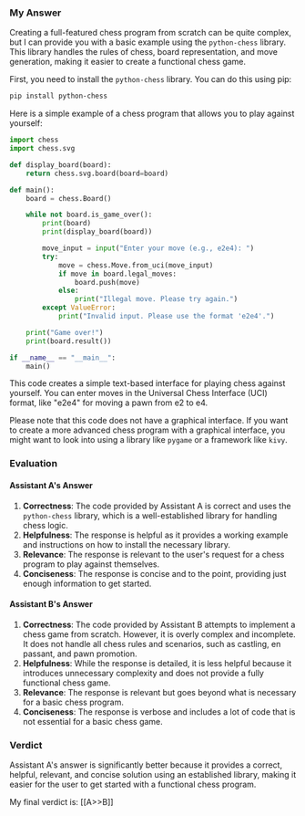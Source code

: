 
### My Answer

Creating a full-featured chess program from scratch can be quite complex, but I can provide you with a basic example using the `python-chess` library. This library handles the rules of chess, board representation, and move generation, making it easier to create a functional chess game.

First, you need to install the `python-chess` library. You can do this using pip:

```sh
pip install python-chess
```

Here is a simple example of a chess program that allows you to play against yourself:

```python
import chess
import chess.svg

def display_board(board):
    return chess.svg.board(board=board)

def main():
    board = chess.Board()

    while not board.is_game_over():
        print(board)
        print(display_board(board))

        move_input = input("Enter your move (e.g., e2e4): ")
        try:
            move = chess.Move.from_uci(move_input)
            if move in board.legal_moves:
                board.push(move)
            else:
                print("Illegal move. Please try again.")
        except ValueError:
            print("Invalid input. Please use the format 'e2e4'.")

    print("Game over!")
    print(board.result())

if __name__ == "__main__":
    main()
```

This code creates a simple text-based interface for playing chess against yourself. You can enter moves in the Universal Chess Interface (UCI) format, like "e2e4" for moving a pawn from e2 to e4.

Please note that this code does not have a graphical interface. If you want to create a more advanced chess program with a graphical interface, you might want to look into using a library like `pygame` or a framework like `kivy`.

### Evaluation

#### Assistant A's Answer

1. **Correctness**: The code provided by Assistant A is correct and uses the `python-chess` library, which is a well-established library for handling chess logic.
2. **Helpfulness**: The response is helpful as it provides a working example and instructions on how to install the necessary library.
3. **Relevance**: The response is relevant to the user's request for a chess program to play against themselves.
4. **Conciseness**: The response is concise and to the point, providing just enough information to get started.

#### Assistant B's Answer

1. **Correctness**: The code provided by Assistant B attempts to implement a chess game from scratch. However, it is overly complex and incomplete. It does not handle all chess rules and scenarios, such as castling, en passant, and pawn promotion.
2. **Helpfulness**: While the response is detailed, it is less helpful because it introduces unnecessary complexity and does not provide a fully functional chess game.
3. **Relevance**: The response is relevant but goes beyond what is necessary for a basic chess program.
4. **Conciseness**: The response is verbose and includes a lot of code that is not essential for a basic chess game.

### Verdict

Assistant A's answer is significantly better because it provides a correct, helpful, relevant, and concise solution using an established library, making it easier for the user to get started with a functional chess program.

My final verdict is: [[A>>B]]